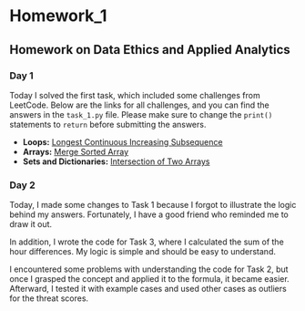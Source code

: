 # Homework_1

## Homework on Data Ethics and Applied Analytics

### Day 1
Today I solved the first task, which included some challenges from LeetCode. Below are the links for all challenges, and you can find the answers in the `task_1.py` file. Please make sure to change the `print()` statements to `return` before submitting the answers.

- **Loops:** [Longest Continuous Increasing Subsequence](https://leetcode.com/problems/longest-continuous-increasing-subsequence/description/)
- **Arrays:** [Merge Sorted Array](https://leetcode.com/problems/merge-sorted-array/description/)
- **Sets and Dictionaries:** [Intersection of Two Arrays](https://leetcode.com/problems/intersection-of-two-arrays/description/)

### Day 2
Today, I made some changes to Task 1 because I forgot to illustrate the logic behind my answers. Fortunately, I have a good friend who reminded me to draw it out. 

In addition, I wrote the code for Task 3, where I calculated the sum of the hour differences. My logic is simple and should be easy to understand.

I encountered some problems with understanding the code for Task 2, but once I grasped the concept and applied it to the formula, it became easier. Afterward, I tested it with example cases and used other cases as outliers for the threat scores.
